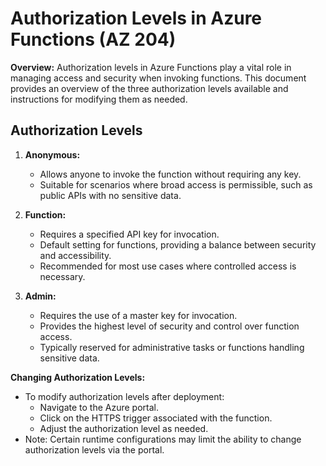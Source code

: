 # Authorization Levels in Azure Functions (AZ 204)

**Overview:**
Authorization levels in Azure Functions play a vital role in managing access and security when invoking functions. This document provides an overview of the three authorization levels available and instructions for modifying them as needed.

## Authorization Levels

1. **Anonymous:**
   - Allows anyone to invoke the function without requiring any key.
   - Suitable for scenarios where broad access is permissible, such as public APIs with no sensitive data.

2. **Function:**
   - Requires a specified API key for invocation.
   - Default setting for functions, providing a balance between security and accessibility.
   - Recommended for most use cases where controlled access is necessary.

3. **Admin:**
   - Requires the use of a master key for invocation.
   - Provides the highest level of security and control over function access.
   - Typically reserved for administrative tasks or functions handling sensitive data.

**Changing Authorization Levels:**

- To modify authorization levels after deployment:
  - Navigate to the Azure portal.
  - Click on the HTTPS trigger associated with the function.
  - Adjust the authorization level as needed.
- Note: Certain runtime configurations may limit the ability to change authorization levels via the portal.
